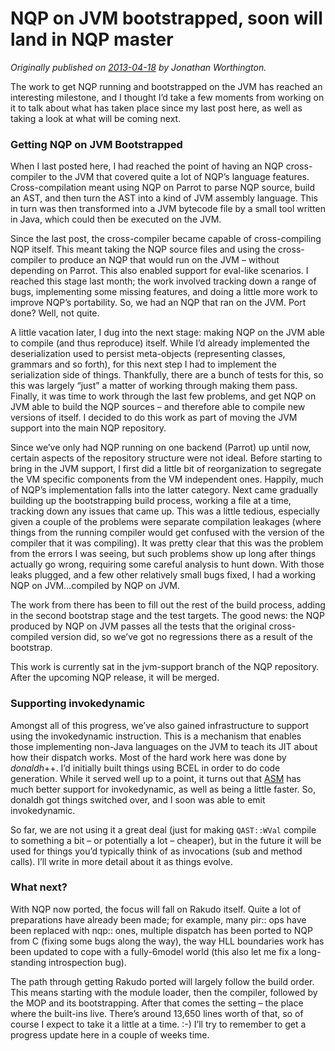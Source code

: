 # NQP on JVM bootstrapped, soon will land in NQP master
    
*Originally published on [2013-04-18](https://6guts.wordpress.com/2013/04/18/nqp-on-jvm-bootstrapped-soon-will-land-in-nqp-master/) by Jonathan Worthington.*

The work to get NQP running and bootstrapped on the JVM has reached an interesting milestone, and I thought I’d take a few moments from working on it to talk about what has taken place since my last post here, as well as taking a look at what will be coming next.

### Getting NQP on JVM Bootstrapped

When I last posted here, I had reached the point of having an NQP cross-compiler to the JVM that covered quite a lot of NQP’s language features. Cross-compilation meant using NQP on Parrot to parse NQP source, build an AST, and then turn the AST into a kind of JVM assembly language. This in turn was then transformed into a JVM bytecode file by a small tool written in Java, which could then be executed on the JVM.

Since the last post, the cross-compiler became capable of cross-compiling NQP itself. This meant taking the NQP source files and using the cross-compiler to produce an NQP that would run on the JVM – without depending on Parrot. This also enabled support for eval-like scenarios. I reached this stage last month; the work involved tracking down a range of bugs, implementing some missing features, and doing a little more work to improve NQP’s portability. So, we had an NQP that ran on the JVM. Port done? Well, not quite.

A little vacation later, I dug into the next stage: making NQP on the JVM able to compile (and thus reproduce) itself. While I’d already implemented the deserialization used to persist meta-objects (representing classes, grammars and so forth), for this next step I had to implement the serialization side of things. Thankfully, there are a bunch of tests for this, so this was largely “just” a matter of working through making them pass. Finally, it was time to work through the last few problems, and get NQP on JVM able to build the NQP sources – and therefore able to compile new versions of itself. I decided to do this work as part of moving the JVM support into the main NQP repository.

Since we’ve only had NQP running on one backend (Parrot) up until now, certain aspects of the repository structure were not ideal. Before starting to bring in the JVM support, I first did a little bit of reorganization to segregate the VM specific components from the VM independent ones. Happily, much of NQP’s implementation falls into the latter category. Next came gradually building up the bootstrapping build process, working a file at a time, tracking down any issues that came up. This was a little tedious, especially given a couple of the problems were separate compilation leakages (where things from the running compiler would get confused with the version of the compiler that it was compiling). It was pretty clear that this was the problem from the errors I was seeing, but such problems show up long after things actually go wrong, requiring some careful analysis to hunt down. With those leaks plugged, and a few other relatively small bugs fixed, I had a working NQP on JVM…compiled by NQP on JVM.

The work from there has been to fill out the rest of the build process, adding in the second bootstrap stage and the test targets. The good news: the NQP produced by NQP on JVM passes all the tests that the original cross-compiled version did, so we’ve got no regressions there as a result of the bootstrap.

This work is currently sat in the jvm-support branch of the NQP repository. After the upcoming NQP release, it will be merged.

### Supporting invokedynamic

Amongst all of this progress, we’ve also gained infrastructure to support using the invokedynamic instruction. This is a mechanism that enables those implementing non-Java languages on the JVM to teach its JIT about how their dispatch works. Most of the hard work here was done by *donaldh*++. I’d initially built things using BCEL in order to do code generation. While it served well up to a point, it turns out that [ASM](http://asm.ow2.org/) has much better support for invokedynamic, as well as being a little faster. So, donaldh got things switched over, and I soon was able to emit invokedynamic.

So far, we are not using it a great deal (just for making `QAST::WVal` compile to something a bit – or potentially a lot – cheaper), but in the future it will be used for things you’d typically think of as invocations (sub and method calls). I’ll write in more detail about it as things evolve.

### What next?

With NQP now ported, the focus will fall on Rakudo itself. Quite a lot of preparations have already been made; for example, many pir:: ops have been replaced with nqp:: ones, multiple dispatch has been ported to NQP from C (fixing some bugs along the way), the way HLL boundaries work has been updated to cope with a fully-6model world (this also let me fix a long-standing introspection bug).

The path through getting Rakudo ported will largely follow the build order. This means starting with the module loader, then the compiler, followed by the MOP and its bootstrapping. After that comes the setting – the place where the built-ins live. There’s around 13,650 lines worth of that, so of course I expect to take it a little at a time. :-) I’ll try to remember to get a progress update here in a couple of weeks time.
